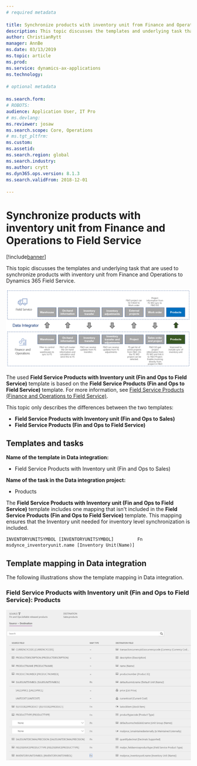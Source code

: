 ```yaml
---
# required metadata

title: Synchronize products with inventory unit from Finance and Operations to Field Service
description: This topic discusses the templates and underlying task that are used to synchronize products with inventory unit from Finance and Operations to Dynamics 365 Field Service.
author: ChristianRytt
manager: AnnBe
ms.date: 03/13/2019
ms.topic: article
ms.prod: 
ms.service: dynamics-ax-applications
ms.technology: 

# optional metadata

ms.search.form: 
# ROBOTS: 
audience: Application User, IT Pro
# ms.devlang: 
ms.reviewer: josaw
ms.search.scope: Core, Operations
# ms.tgt_pltfrm: 
ms.custom: 
ms.assetid: 
ms.search.region: global
ms.search.industry: 
ms.author: crytt
ms.dyn365.ops.version: 8.1.3 
ms.search.validFrom: 2018-12-01

---
```


# Synchronize products with inventory unit from Finance and Operations to Field Service

[!include[banner](../includes/banner.md)]

This topic discusses the templates and underlying task that are used to synchronize products with inventory unit from Finance and Operations to Dynamics 365 Field Service.

[![Synchronization of business processes between Finance and Operations and Field Service](./media/FSProductsOW.png)](./media/FSProductsOW.png)

The used **Field Service Products with Inventory unit (Fin and Ops to Field Service)** template is based on the **Field Service Products (Fin and Ops to Field Service)** template. For more information, see [Field Service Products (Finance and Operations to Field Service)](field-service-product.md).

This topic only describes the differences between the two templates: 
- **Field Service Products with Inventory unit (Fin and Ops to Sales)**
- **Field Service Products (Fin and Ops to Field Service)** 

## Templates and tasks

**Name of the template in Data integration:**

- Field Service Products with Inventory unit (Fin and Ops to Sales)

**Name of the task in the Data integration project:**

- Products

The **Field Service Products with Inventory unit (Fin and Ops to Field Service)** template includes one mapping that isn't included in the **Field Service Products (Fin and Ops to Field Service)** template. This mapping ensures that the Inventory unit needed for inventory level synchronization is included.

```
INVENTORYUNITSYMBOL [INVENTORYUNITSYMBOL]         Fn        msdynce_inventoryunit.name [Inventory Unit(Name)] 
```

## Template mapping in Data integration

The following illustrations show the template mapping in Data integration.

### Field Service Products with Inventory unit (Fin and Ops to Field Service): Products

[![Template mapping in Data integration](./media/FSProduct1.png)](./media/FSProduct1.png)

